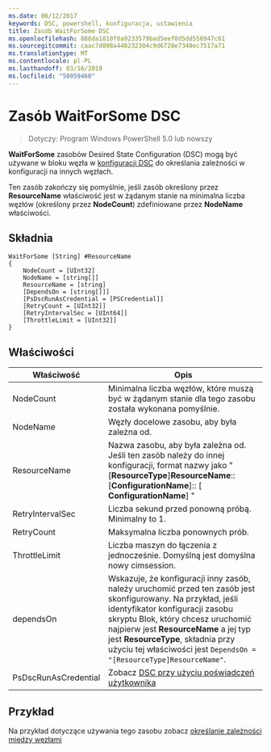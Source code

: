 ```yaml
---
ms.date: 06/12/2017
keywords: DSC, powershell, konfiguracja, ustawienia
title: Zasób WaitForSome DSC
ms.openlocfilehash: 888da1810f0a9233579bad5eef8d5dd556947c61
ms.sourcegitcommit: caac7d098a448232304c9d6728e7340ec7517a71
ms.translationtype: MT
ms.contentlocale: pl-PL
ms.lasthandoff: 03/16/2019
ms.locfileid: "58059460"
---
```

# <a name="dsc-waitforsome-resource"></a>Zasób WaitForSome DSC

> Dotyczy: Program Windows PowerShell 5.0 lub nowszy

**WaitForSome** zasobów Desired State Configuration (DSC) mogą być używane w bloku węzła w [konfiguracji DSC](../../../configurations/configurations.md) do określania zależności w konfiguracji na innych węzłach.

Ten zasób zakończy się pomyślnie, jeśli zasób określony przez **ResourceName** właściwość jest w żądanym stanie na minimalna liczba węzłów (określony przez **NodeCount**) zdefiniowane przez **NodeName**  właściwości.


## <a name="syntax"></a>Składnia

```
WaitForSome [String] #ResourceName
{
    NodeCount = [UInt32]
    NodeName = [string[]]
    ResourceName = [string]
    [DependsOn = [string[]]]
    [PsDscRunAsCredential = [PSCredential]]
    [RetryCount = [UInt32]]
    [RetryIntervalSec = [UInt64]]
    [ThrottleLimit = [UInt32]]
}
```

## <a name="properties"></a>Właściwości

|  Właściwość  |  Opis   |
|---|---|
| NodeCount| Minimalna liczba węzłów, które muszą być w żądanym stanie dla tego zasobu została wykonana pomyślnie.|
| NodeName| Węzły docelowe zasobu, aby była zależna od.|
| ResourceName| Nazwa zasobu, aby była zależna od. Jeśli ten zasób należy do innej konfiguracji, format nazwy jako "[__ResourceType__]__ResourceName__:: [__ConfigurationName__]:: [ __ConfigurationName__] "|
| RetryIntervalSec| Liczba sekund przed ponowną próbą. Minimalny to 1.|
| RetryCount| Maksymalna liczba ponownych prób.|
| ThrottleLimit| Liczba maszyn do łączenia z jednocześnie. Domyślną jest domyślna nowy cimsession.|
| dependsOn | Wskazuje, że konfiguracji inny zasób, należy uruchomić przed ten zasób jest skonfigurowany. Na przykład, jeśli identyfikator konfiguracji zasobu skryptu Blok, który chcesz uruchomić najpierw jest __ResourceName__ a jej typ jest __ResourceType__, składnia przy użyciu tej właściwości jest `DependsOn = "[ResourceType]ResourceName"`.|
| PsDscRunAsCredential | Zobacz [DSC przy użyciu poświadczeń użytkownika](https://docs.microsoft.com/powershell/dsc/runasuser) |

## <a name="example"></a>Przykład

Na przykład dotyczące używania tego zasobu zobacz [określanie zależności między węzłami](../../../configurations/crossNodeDependencies.md)
